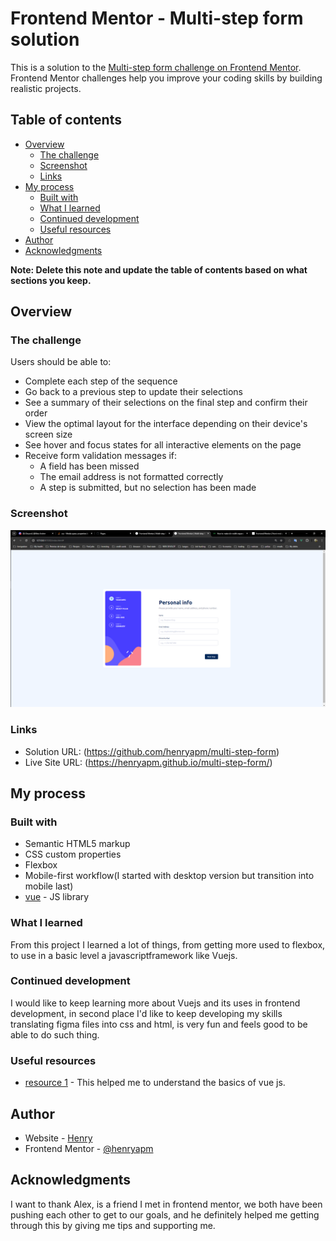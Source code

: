 # Frontend Mentor - Multi-step form solution

This is a solution to the [Multi-step form challenge on Frontend Mentor](https://www.frontendmentor.io/challenges/multistep-form-YVAnSdqQBJ). Frontend Mentor challenges help you improve your coding skills by building realistic projects.

## Table of contents

- [Overview](#overview)
  - [The challenge](#the-challenge)
  - [Screenshot](#screenshot)
  - [Links](#links)
- [My process](#my-process)
  - [Built with](#built-with)
  - [What I learned](#what-i-learned)
  - [Continued development](#continued-development)
  - [Useful resources](#useful-resources)
- [Author](#author)
- [Acknowledgments](#acknowledgments)

**Note: Delete this note and update the table of contents based on what sections you keep.**

## Overview

### The challenge

Users should be able to:

- Complete each step of the sequence
- Go back to a previous step to update their selections
- See a summary of their selections on the final step and confirm their order
- View the optimal layout for the interface depending on their device's screen size
- See hover and focus states for all interactive elements on the page
- Receive form validation messages if:
  - A field has been missed
  - The email address is not formatted correctly
  - A step is submitted, but no selection has been made

### Screenshot

![multi step form](image.png)

### Links

- Solution URL: (https://github.com/henryapm/multi-step-form)
- Live Site URL: (https://henryapm.github.io/multi-step-form/)

## My process

### Built with

- Semantic HTML5 markup
- CSS custom properties
- Flexbox
- Mobile-first workflow(I started with desktop version but transition into mobile last)
- [vue](https://vuejs.org/) - JS library

### What I learned

From this project I learned a lot of things, from getting more used to flexbox, to use in a basic level a javascriptframework like Vuejs.

### Continued development

I would like to keep learning more about Vuejs and its uses in frontend development, in second place I'd like to keep developing my skills translating figma files into css and html, is very fun and feels good to be able to do such thing.

### Useful resources

- [resource 1](https://www.vuemastery.com/) - This helped me to understand the basics of vue js.

## Author

- Website - [Henry](https://henryapm.github.io/)
- Frontend Mentor - [@henryapm](https://www.frontendmentor.io/profile/henryapm)

## Acknowledgments

I want to thank Alex, is a friend I met in frontend mentor, we both have been pushing each other to get to our goals, and he definitely helped me getting through this by giving me tips and supporting me.
